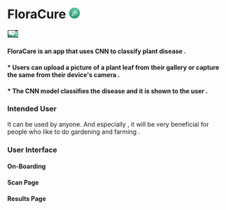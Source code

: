 # FloraCure <img src="readme/logo.png" width="25px">

<img src="readme/main.png" width="25px">

#### FloraCare is an app that uses CNN to classify plant disease . 
#### * Users can upload a picture of a plant leaf from their gallery or capture the same from their device's camera .
#### * The CNN model classifies the disease and it is shown to the user .

### Intended User
It can be used by anyone. And especially , it will be very beneficial for people who like to do gardening and farming .

### User Interface

#### On-Boarding

#### Scan Page

#### Results Page



